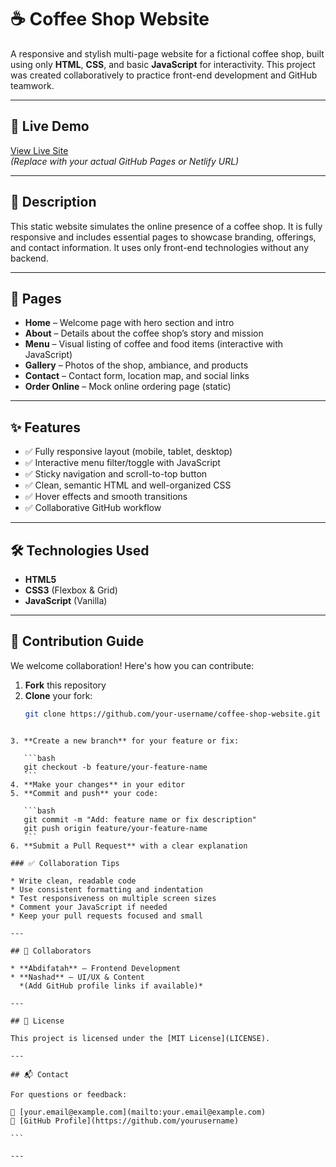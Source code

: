 


# ☕ Coffee Shop Website

A responsive and stylish multi-page website for a fictional coffee shop, built using only **HTML**, **CSS**, and basic **JavaScript** for interactivity. This project was created collaboratively to practice front-end development and GitHub teamwork.

---

## 🔗 Live Demo

[View Live Site](https://your-live-site-link.com)  
*(Replace with your actual GitHub Pages or Netlify URL)*

---

## 📃 Description

This static website simulates the online presence of a coffee shop. It is fully responsive and includes essential pages to showcase branding, offerings, and contact information. It uses only front-end technologies without any backend.

---

## 📄 Pages

- **Home** – Welcome page with hero section and intro  
- **About** – Details about the coffee shop’s story and mission  
- **Menu** – Visual listing of coffee and food items (interactive with JavaScript)  
- **Gallery** – Photos of the shop, ambiance, and products  
- **Contact** – Contact form, location map, and social links  
- **Order Online** – Mock online ordering page (static)

---

## ✨ Features

- ✅ Fully responsive layout (mobile, tablet, desktop)  
- ✅ Interactive menu filter/toggle with JavaScript  
- ✅ Sticky navigation and scroll-to-top button  
- ✅ Clean, semantic HTML and well-organized CSS  
- ✅ Hover effects and smooth transitions  
- ✅ Collaborative GitHub workflow

---

## 🛠 Technologies Used

- **HTML5**  
- **CSS3** (Flexbox & Grid)  
- **JavaScript** (Vanilla)

---

## 🤝 Contribution Guide

We welcome collaboration! Here's how you can contribute:

1. **Fork** this repository  
2. **Clone** your fork:
   ```bash
   git clone https://github.com/your-username/coffee-shop-website.git
````

3. **Create a new branch** for your feature or fix:

   ```bash
   git checkout -b feature/your-feature-name
   ```
4. **Make your changes** in your editor
5. **Commit and push** your code:

   ```bash
   git commit -m "Add: feature name or fix description"
   git push origin feature/your-feature-name
   ```
6. **Submit a Pull Request** with a clear explanation

### ✅ Collaboration Tips

* Write clean, readable code
* Use consistent formatting and indentation
* Test responsiveness on multiple screen sizes
* Comment your JavaScript if needed
* Keep your pull requests focused and small

---

## 👥 Collaborators

* **Abdifatah** – Frontend Development
* **Nashad** – UI/UX & Content
  *(Add GitHub profile links if available)*

---

## 📜 License

This project is licensed under the [MIT License](LICENSE).

---

## 📬 Contact

For questions or feedback:

📧 [your.email@example.com](mailto:your.email@example.com)
🔗 [GitHub Profile](https://github.com/yourusername)

```

---

